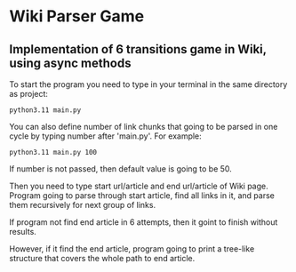 Wiki Parser Game
===
Implementation of 6 transitions game in Wiki, using async methods
---
To start the program you need to type in your terminal in the same directory as project:

`python3.11 main.py`

You can also define number of link chunks that going to be parsed in one cycle by typing number after 'main.py'.
For example:

`python3.11 main.py 100`

If number is not passed, then default value is going to be 50.

Then you need to type start url/article and end url/article of Wiki page.
Program going to parse through start article, find all links in it, and parse them recursively for next group of links.

If program not find end article in 6 attempts, then it goint to finish without results.

However, if it find the end article, program going to print a tree-like structure that covers the whole path to end article.